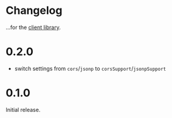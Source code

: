 # Changelog

...for the [client library](https://github.com/afeld/jsonp/blob/master/jsonp.js).

# 0.2.0

* switch settings from `cors`/`jsonp` to `corsSupport`/`jsonpSupport`

# 0.1.0

Initial release.
